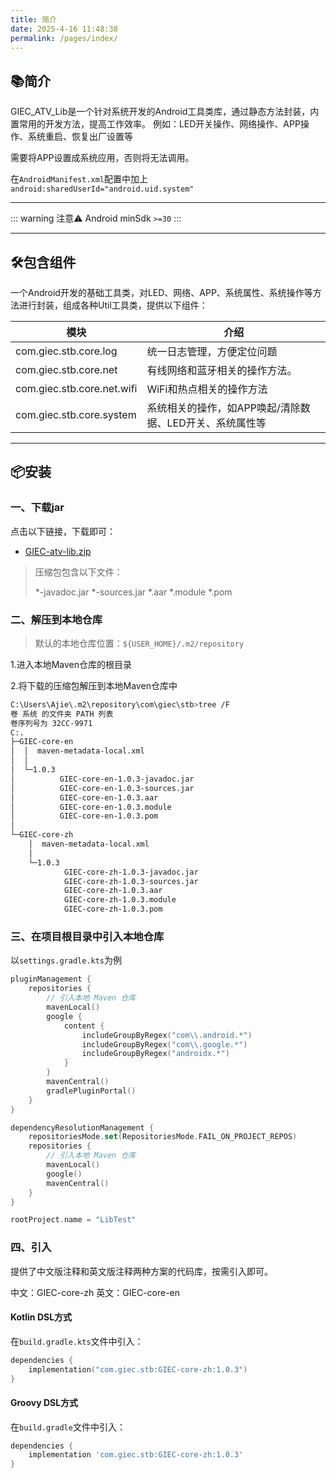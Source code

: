 ```yaml
---
title: 简介
date: 2025-4-16 11:48:38
permalink: /pages/index/
---
```


## 📚简介

GIEC_ATV_Lib是一个针对系统开发的Android工具类库，通过静态方法封装，内置常用的开发方法，提高工作效率。
例如：LED开关操作、网络操作、APP操作、系统重启、恢复出厂设置等

需要将APP设置成系统应用，否则将无法调用。

在`AndroidManifest.xml`配置中加上`android:sharedUserId="android.uid.system"`

-------------------------------------------------------------------------------

::: warning 注意⚠️
Android minSdk `>=30`
:::

---

## 🛠️包含组件

一个Android开发的基础工具类，对LED、网络、APP、系统属性、系统操作等方法进行封装，组成各种Util工具类，提供以下组件：

| 模块                         | 介绍                              |
|------------------------------|---------------------------------|
| com.giec.stb.core.log        | 统一日志管理，方便定位问题                   |
| com.giec.stb.core.net        | 有线网络和蓝牙相关的操作方法。                 |
| com.giec.stb.core.net.wifi   | WiFi和热点相关的操作方法                  |
| com.giec.stb.core.system     | 系统相关的操作，如APP唤起/清除数据、LED开关、系统属性等 |

-------------------------------------------------------------------------------

## 📦安装

### 一、下载jar

点击以下链接，下载即可：

- [GIEC-atv-lib.zip](https://cdn.jsdelivr.net/gh/Ajie528/public_file/giec/lib/GIEC-atv-lib.zip)

> 压缩包包含以下文件：
>
> *-javadoc.jar
> *-sources.jar
> *.aar
> *.module
> *.pom

### 二、解压到本地仓库

> 默认的本地仓库位置：`${USER_HOME}/.m2/repository` 

1.进入本地Maven仓库的根目录

2.将下载的压缩包解压到本地Maven仓库中

``` bash
C:\Users\Ajie\.m2\repository\com\giec\stb>tree /F
卷 系统 的文件夹 PATH 列表
卷序列号为 32CC-9971
C:.
├─GIEC-core-en
│  │  maven-metadata-local.xml
│  │
│  └─1.0.3
│          GIEC-core-en-1.0.3-javadoc.jar
│          GIEC-core-en-1.0.3-sources.jar
│          GIEC-core-en-1.0.3.aar
│          GIEC-core-en-1.0.3.module
│          GIEC-core-en-1.0.3.pom
│
└─GIEC-core-zh
    │  maven-metadata-local.xml
    │
    └─1.0.3
            GIEC-core-zh-1.0.3-javadoc.jar
            GIEC-core-zh-1.0.3-sources.jar
            GIEC-core-zh-1.0.3.aar
            GIEC-core-zh-1.0.3.module
            GIEC-core-zh-1.0.3.pom
```

### 三、在项目根目录中引入本地仓库

以`settings.gradle.kts`为例

```kotlin
pluginManagement {
    repositories {
        // 引入本地 Maven 仓库
        mavenLocal()
        google {
            content {
                includeGroupByRegex("com\\.android.*")
                includeGroupByRegex("com\\.google.*")
                includeGroupByRegex("androidx.*")
            }
        }
        mavenCentral()
        gradlePluginPortal()
    }
}

dependencyResolutionManagement {
    repositoriesMode.set(RepositoriesMode.FAIL_ON_PROJECT_REPOS)
    repositories {
        // 引入本地 Maven 仓库
        mavenLocal()
        google()
        mavenCentral()
    }
}

rootProject.name = "LibTest"
```

### 四、引入

提供了中文版注释和英文版注释两种方案的代码库，按需引入即可。

中文：GIEC-core-zh
英文：GIEC-core-en

#### Kotlin DSL方式

在`build.gradle.kts`文件中引入：

```kotlin
dependencies {
    implementation("com.giec.stb:GIEC-core-zh:1.0.3")
}
```

#### Groovy DSL方式

在`build.gradle`文件中引入：

```groovy
dependencies {
    implementation 'com.giec.stb:GIEC-core-zh:1.0.3'
}
```

